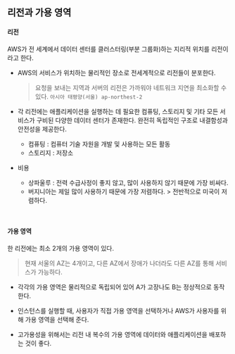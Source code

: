 ## 리전과 가용 영역

#### 리전

AWS가 전 세계에서 데이터 센터를 클러스터링(부분 그룹화)하는 지리적 위치를 리전이라고 한다.

+ AWS의 서비스가 위치하는 물리적인 장소로 전세계적으로 리전들이 분포한다.

  > 요청을 보내는 지역과 서버의 리전은 가까워야 네트워크 지연을 최소화할 수 있다.
  > `아시아 태평양(서울) ap-northest-2`

+ 각 리전에는 애플리케이션을 실행하는 데 필요한 컴퓨팅, 스토리지 및 기타 모든 서비스가 구비된 다양한 데이터 센터가 존재한다. 완전히 독립적인 구조로 내결함성과 안전성을 제공한다.

  + 컴퓨팅 : 컴퓨터 기술 자원을 개발 및 사용하는 모든 활동
  + 스토리지 : 저장소

+ 비용

  + 상파울루 : 전력 수급사정이 좋지 않고, 많이 사용하지 않기 때문에 가장 비싸다.
  + 버지니아는 제일 많이 사용하기 때문에 가장 저렴하다. > 전반적으로 미국이 저렴하다.

<br>

#### 가용 영역

한 리전에는 최소 2개의 가용 영역이 있다.

> 현재 서울의 AZ는 4개이고, 다른 AZ에서 장애가 나더라도 다른 AZ를 통해 서비스가 가능하다.

+ 각각의 가용 영역은 물리적으로 독립되어 있어 A가 고장나도 B는 정상적으로 동작한다.

+ 인스턴스를 실행할 때, 사용자가 직접 가용 영역을 선택하거나 AWS가 사용자를 위해 가용 영역을 선택해 준다.
+ 고가용성을 위해서는 리전 내 복수의 가용 영역에 데이터와 애플리케이션을 배포하는 것이 좋다.

